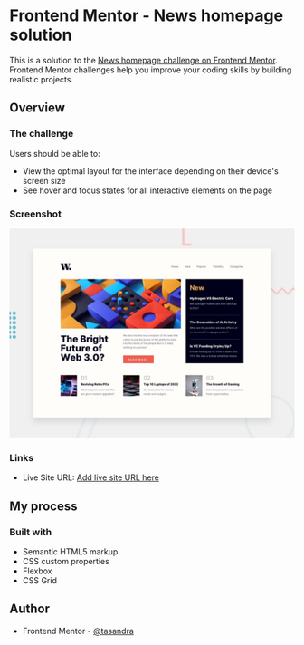 # Frontend Mentor - News homepage solution

This is a solution to the [News homepage challenge on Frontend Mentor](https://www.frontendmentor.io/challenges/news-homepage-H6SWTa1MFl). Frontend Mentor challenges help you improve your coding skills by building realistic projects. 

## Overview

### The challenge

Users should be able to:

- View the optimal layout for the interface depending on their device's screen size
- See hover and focus states for all interactive elements on the page

### Screenshot

![screenshot](./design/desktop-preview.jpg)

### Links
- Live Site URL: [Add live site URL here](https://tasandra.github.io/news-homepage-main/)

## My process

### Built with

- Semantic HTML5 markup
- CSS custom properties
- Flexbox
- CSS Grid

## Author

- Frontend Mentor - [@tasandra](https://www.frontendmentor.io/profile/tasandra)
